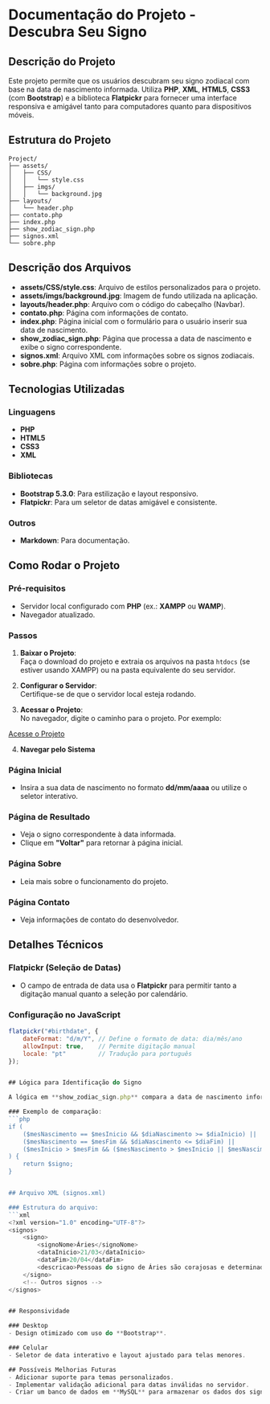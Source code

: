 # Documentação do Projeto - Descubra Seu Signo

## Descrição do Projeto

Este projeto permite que os usuários descubram seu signo zodiacal com base na data de nascimento informada. Utiliza **PHP**, **XML**, **HTML5**, **CSS3** (com **Bootstrap**) e a biblioteca **Flatpickr** para fornecer uma interface responsiva e amigável tanto para computadores quanto para dispositivos móveis.

## Estrutura do Projeto

```plaintext
Project/
├── assets/
│   ├── CSS/
│   │   └── style.css
│   ├── imgs/
│   │   └── background.jpg
├── layouts/
│   └── header.php
├── contato.php
├── index.php
├── show_zodiac_sign.php
├── signos.xml
└── sobre.php
```

## Descrição dos Arquivos

- **assets/CSS/style.css**: Arquivo de estilos personalizados para o projeto.
- **assets/imgs/background.jpg**: Imagem de fundo utilizada na aplicação.
- **layouts/header.php**: Arquivo com o código do cabeçalho (Navbar).
- **contato.php**: Página com informações de contato.
- **index.php**: Página inicial com o formulário para o usuário inserir sua data de nascimento.
- **show_zodiac_sign.php**: Página que processa a data de nascimento e exibe o signo correspondente.
- **signos.xml**: Arquivo XML com informações sobre os signos zodiacais.
- **sobre.php**: Página com informações sobre o projeto.


## Tecnologias Utilizadas

### Linguagens
- **PHP**
- **HTML5**
- **CSS3**
- **XML**

### Bibliotecas
- **Bootstrap 5.3.0**: Para estilização e layout responsivo.
- **Flatpickr**: Para um seletor de datas amigável e consistente.

### Outros
- **Markdown**: Para documentação.


## Como Rodar o Projeto

### Pré-requisitos
- Servidor local configurado com **PHP** (ex.: **XAMPP** ou **WAMP**).
- Navegador atualizado.

### Passos

1. **Baixar o Projeto**:  
   Faça o download do projeto e extraia os arquivos na pasta `htdocs` (se estiver usando XAMPP) ou na pasta equivalente do seu servidor.

2. **Configurar o Servidor**:  
   Certifique-se de que o servidor local esteja rodando.

3. **Acessar o Projeto**:  
   No navegador, digite o caminho para o projeto. Por exemplo:  

[Acesse o Projeto](http://localhost/Project/index.php)

4. **Navegar pelo Sistema**

### Página Inicial
- Insira a sua data de nascimento no formato **dd/mm/aaaa** ou utilize o seletor interativo.

### Página de Resultado
- Veja o signo correspondente à data informada.
- Clique em **"Voltar"** para retornar à página inicial.

### Página Sobre
- Leia mais sobre o funcionamento do projeto.

### Página Contato
- Veja informações de contato do desenvolvedor.


## Detalhes Técnicos

### Flatpickr (Seleção de Datas)
- O campo de entrada de data usa o **Flatpickr** para permitir tanto a digitação manual quanto a seleção por calendário.

### Configuração no JavaScript
```javascript
flatpickr("#birthdate", {
    dateFormat: "d/m/Y", // Define o formato de data: dia/mês/ano
    allowInput: true,    // Permite digitação manual
    locale: "pt"         // Tradução para português
});


## Lógica para Identificação do Signo

A lógica em **show_zodiac_sign.php** compara a data de nascimento informada com as datas de início e fim de cada signo no arquivo **signos.xml**.

### Exemplo de comparação:
```php
if (
    ($mesNascimento == $mesInicio && $diaNascimento >= $diaInicio) || 
    ($mesNascimento == $mesFim && $diaNascimento <= $diaFim) || 
    ($mesInicio > $mesFim && ($mesNascimento > $mesInicio || $mesNascimento < $mesFim))
) {
    return $signo;
}


## Arquivo XML (signos.xml)

### Estrutura do arquivo:
```xml
<?xml version="1.0" encoding="UTF-8"?>
<signos>
    <signo>
        <signoNome>Áries</signoNome>
        <dataInicio>21/03</dataInicio>
        <dataFim>20/04</dataFim>
        <descricao>Pessoas do signo de Áries são corajosas e determinadas.</descricao>
    </signo>
    <!-- Outros signos -->
</signos>


## Responsividade

### Desktop
- Design otimizado com uso do **Bootstrap**.

### Celular
- Seletor de data interativo e layout ajustado para telas menores.

## Possíveis Melhorias Futuras
- Adicionar suporte para temas personalizados.
- Implementar validação adicional para datas inválidas no servidor.
- Criar um banco de dados em **MySQL** para armazenar os dados dos signos.
